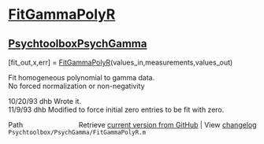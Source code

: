 # [FitGammaPolyR](FitGammaPolyR)
## [Psychtoolbox](Psychtoolbox)[PsychGamma](PsychGamma)

[fit\_out,x,err] = [FitGammaPolyR](FitGammaPolyR)(values\_in,measurements,values\_out)  
  
Fit homogeneous polynomial to gamma data.  
No forced normalization or non-negativity  
  
10/20/93    dhb   Wrote it.  
11/9/93     dhb   Modified to force initial zero entries to be fit with zero.  




<div class="code_header" style="text-align:right;">
  <span style="float:left;">Path&nbsp;&nbsp;</span> <span class="counter">Retrieve <a href=
  "https://raw.github.com/Psychtoolbox-3/Psychtoolbox-3/beta/Psychtoolbox/PsychGamma/FitGammaPolyR.m">current version from GitHub</a> | View <a href=
  "https://github.com/Psychtoolbox-3/Psychtoolbox-3/commits/beta/Psychtoolbox/PsychGamma/FitGammaPolyR.m">changelog</a></span>
</div>
<div class="code">
  <code>Psychtoolbox/PsychGamma/FitGammaPolyR.m</code>
</div>

